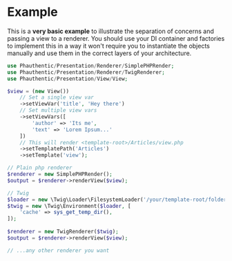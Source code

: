# Example

This is a **very basic example** to illustrate the separation of concerns and passing a view to a renderer. You should use your DI container and factories to implement this in a way it won't require you to instantiate the objects manually and use them in the correct layers of your architecture. 

```php
use Phauthentic/Presentation/Renderer/SimplePHPRender;
use Phauthentic/Presentation/Renderer/TwigRenderer;
use Phauthentic/Presentation/View/View;

$view = (new View())
    // Set a single view var
    ->setViewVar('title', 'Hey there')
    // Set multiple view vars
    ->setViewVars([
        'author' => 'Its me',
        'text' => 'Lorem Ipsum...'
    ])
    // This will render <template-root>/Articles/view.php
    ->setTemplatePath('Articles')
    ->setTemplate('view'); 

// Plain php renderer
$renderer = new SimplePHPRender();
$output = $renderer->renderView($view);

// Twig
$loader = new \Twig\Loader\FilesystemLoader('/your/template-root/folder');
$twig = new \Twig\Environment($loader, [
    'cache' => sys_get_temp_dir(),
]);
        
$renderer = new TwigRenderer($twig);
$output = $renderer->renderView($view);

// ...any other renderer you want
```
